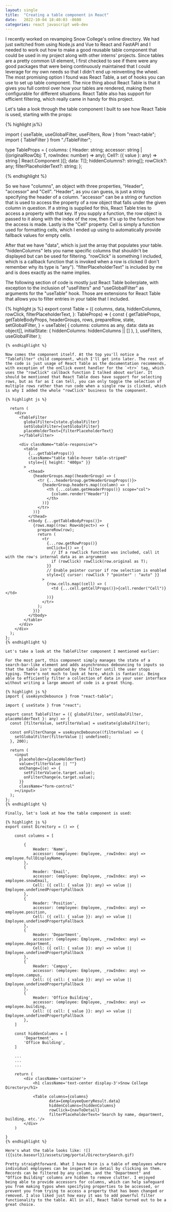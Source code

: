 ```yaml
---
layout: single
title:  "Creating a table component in React"
date:   2022-10-04 18:40:03 -0600
categories: react javascript web-dev
---
```

I recently worked on revamping Snow College's online directory. We had just switched from using Node.js and Vue to React and FastAPI and I needed to work out how to make a good reusable table component that could be used in my project along with other interns' projects. Since tables are a pretty common UI element, I first checked to see if there were any good packages that were being continuously maintained that I could leverage for my own needs so that I didn't end up reinventing the wheel. The most promising option I found was React Table, a set of hooks you can use to set up table component. The nice thing about React Table is that it gives you full control over how your tables are rendered, making them configurable for different situations. React Table also has support for efficient filtering, which really came in handy for this project.


Let's take a look through the table component I built to see how React Table is used, starting with the props:

{% highlight js%}

import { useTable, useGlobalFilter, useFilters, Row } from "react-table";
import { TableFilter } from "./TableFilter";

type TableProps<T> = {
  columns: {
    Header: string;
    accessor: string | ((originalRowObj: T, rowIndex: number) => any);
    Cell?: ({ value }: any) => string | React.Component
  }[];
  data: T[];
  hiddenColumns?: string[];
  rowClick?: any;
  filterPlaceholderText?: string;
};

{% endhighlight %}


So we have "columns", an object with three properties, "Header", "accessor" and "Cell". "Header", as you can guess, is just a string specifying the header of a column. "accessor" can be a string or function that is used to access the property of a row object that falls under the given column in question. If a string is supplied for this, React Table tries to access a property with that key. If you supply a function, the row object is passed to it along with the index of the row, then it's up to the function how the access is made. Lastly is the "Cell" property. Cell is simply a function used for formatting cells, which I ended up using to automatically provide fallback values for empty cells.

After that we have "data", which is just the array that populates your table. "hiddenColumns" lets you name specific columns that shouldn't be displayed but can be used for filtering. "rowClick" is something I included, which is a callback function that is invoked when a row is clicked (I don't remember why its type is "any"). "filterPlaceholderText" is included by me and is does exactly as the name implies.

The following section of code is mostly just React Table boilerplate, with exception to the inclusion of "useFilters" and "useGlobalFilter" as arguments for the "useTable" hook. Those are extensions for React Table that allows you to filter entries in your table that I included.

{% highlight js %}
export const Table = <T extends unknown>({
  columns,
  data,
  hiddenColumns,
  rowClick,
  filterPlaceholderText,
}: TableProps<T>) => {
  const {
    getTableProps,
    getTableBodyProps,
    headerGroups,
    rows,
    prepareRow,
    state,
    setGlobalFilter,
  } = useTable(
    {
      columns: columns as any,
      data: data as object[],
      initialState: { hiddenColumns: hiddenColumns || [] },
    },
    useFilters,
    useGlobalFilter
  );
```
{% endhighlight %}

Now comes the component itself. At the top you'll notice a "TableFilter" child component, which I'll get into later. The rest of the code is just usage of React Table as the documentation recommends, with exception of the onClick event handler for the `<tr>` tag, which uses the "rowClick" callback function I talked about earlier. It should be mentioned that React Table does have support for selecting rows, but as far as I can tell, you can only toggle the selection of multiple rows rather than run code when a single row is clicked, which is why I added the whole "rowClick" business to the component. 

{% highlight js %}

  return (
    <div>
      <TableFilter
        globalFilter={state.globalFilter}
        setGlobalFilter={setGlobalFilter}
        placeHolderText={filterPlaceholderText}
      ></TableFilter>

      <div className="table-responsive">
        <table
          {...getTableProps()}
          className="table table-hover table-striped"
          style={{ height: "400px" }}
        >
          <thead>
            {headerGroups.map((headerGroup) => (
              <tr {...headerGroup.getHeaderGroupProps()}>
                {headerGroup.headers.map((column) => (
                  <th {...column.getHeaderProps()} scope="col">
                    {column.render("Header")}
                  </th>
                ))}
              </tr>
            ))}
          </thead>
          <tbody {...getTableBodyProps()}>
            {rows.map((row: Row<object>) => {
              prepareRow(row);
              return (
                <tr
                  {...row.getRowProps()}
                  onClick={() => {
                    // If a rowClick function was included, call it with the row's internal data as an argrument
                    if (rowClick) rowClick(row.original as T);
                  }}
                  // Enable pointer cursor if row selection is enabled
                  style={{ cursor: rowClick ? "pointer" : "auto" }}
                >
                  {row.cells.map((cell) => (
                    <td {...cell.getCellProps()}>{cell.render("Cell")}</td>
                  ))}
                </tr>
              );
            })}
          </tbody>
        </table>
      </div>
    </div>
  );
};
{% endhighlight %}

Let's take a look at the TableFilter component I mentioned earlier:

For the most part, this component simply manages the state of a search-bar-like element and adds asynchronous debouncing to inputs so that the table isn't updated by the filter until the user stops typing. There's not much to look at here, which is fantastic. Being able to efficiently filter a collection of data in your user interface without writing a large amount of code is a great thing.

{% highlight js %}
import { useAsyncDebounce } from "react-table";

import { useState } from "react";

export const TableFilter = ({ globalFilter, setGlobalFilter, placeHolderText }: any) => {
  const [filterValue, setFilterValue] = useState(globalFilter);

  const onFilterChange = useAsyncDebounce((filterValue) => {
    setGlobalFilter(filterValue || undefined);
  }, 200);

  return (
    <input
      placeholder={placeHolderText}
      value={filterValue || ""}
      onChange={(e) => {
        setFilterValue(e.target.value);
        onFilterChange(e.target.value);
      }}
      className="form-control"
    ></input>
  );
};
{% endhighlight %}

Finally, let's look at how the table component is used:

{% highlight js %}
export const Directory = () => {

    const columns = [

        {
            Header: 'Name',
            accessor: (employee: Employee, _rowIndex: any) => employee.fullDisplayName,
        },
        {
            Header: 'Email',
            accessor: (employee: Employee, _rowIndex: any) => employee.snowEmail,
            Cell: ({ cell: { value }}: any) => value || Employee.undefinedPropertyFallback
        },
        {
            Header: 'Position',
            accessor: (employee: Employee, _rowIndex: any) => employee.position,
            Cell: ({ cell: { value }}: any) => value || Employee.undefinedPropertyFallback
        },
        {
            Header: 'Department',
            accessor: (employee: Employee, _rowIndex: any) => employee.department,
            Cell: ({ cell: { value }}: any) => value || Employee.undefinedPropertyFallback
        },
        {
            Header: 'Campus',
            accessor: (employee: Employee, _rowIndex: any) => employee.campus,
            Cell: ({ cell: { value }}: any) => value || Employee.undefinedPropertyFallback
        },
        {
            Header: 'Office Building',
            accessor: (employee: Employee, _rowIndex: any) => employee.building,
            Cell: ({ cell: { value }}: any) => value || Employee.undefinedPropertyFallback
        },
    ]

    const hiddenColumns = [
        'Department',
        'Office Building',
    ]

    ...
    ...
    ...

    return (
        <div className='container'>
            <h1 className='text-center display-3'>Snow College Directory</h1>

            <Table columns={columns}
                   data={employeeQueryResult.data} 
                   hiddenColumns={hiddenColumns}
                   rowClick={navToDetail}
                   filterPlaceholderText='Search by name, department, building, etc.'/>
        </div>
    )

}
{% endhighlight %}

Here's what the table looks like: ![]({{site.baseurl}}/assets/img/portal/DirectorySearch.gif)

Pretty straightforward. What I have here is a table of employees where individual employees can be inspected in detail by clicking on them. Records can be filtered by any column, and the "Department" and "Office Building" columns are hidden to remove clutter. I enjoyed being able to provide accessors for columns, which can help safeguard you from making typos when specifying properties to be accessed, or prevent you from trying to access a property that has been changed or removed. I also liked just how easy it was to add powerful filter functionality to the table. All in all, React Table turned out to be a great choice.

